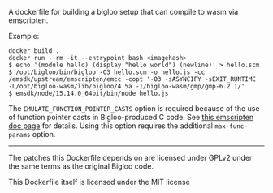 A dockerfile for building a bigloo setup that can compile to wasm via emscripten.

Example:

```
docker build .
docker run --rm -it --entrypoint bash <imagehash>
$ echo '(module hello) (display "hello world") (newline)' > hello.scm
$ /opt/bigloo/bin/bigloo -O3 hello.scm -o hello.js -cc /emsdk/upstream/emscripten/emcc -copt '-O3 -sASYNCIFY -sEXIT_RUNTIME  -L/opt/bigloo-wasm/lib/bigloo/4.5a -I/bigloo-wasm/gmp/gmp-6.2.1/'
$ emsdk/node/15.14.0_64bit/bin/node hello.js
```

The `EMULATE_FUNCTION_POINTER_CASTS` option is required because of the use of
function pointer casts in Bigloo-produced C code. See [this emscripten doc page](https://emscripten.org/docs/porting/guidelines/function_pointer_issues.html)
for details. Using this option requires the additional `max-func-params` option.

---

The patches this Dockerfile depends on are licensed under GPLv2 under the same terms as the original Bigloo code.

This Dockerfile itself is licensed under the MIT license

